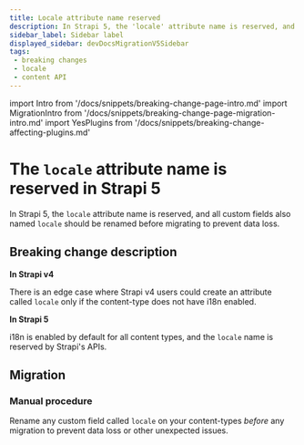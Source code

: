 ```yaml
---
title: Locale attribute name reserved
description: In Strapi 5, the 'locale' attribute name is reserved, and all custom fields also named 'locale' should be renamed before migrating to prevent data loss.
sidebar_label: Sidebar label
displayed_sidebar: devDocsMigrationV5Sidebar
tags:
 - breaking changes
 - locale
 - content API
---
```


import Intro from '/docs/snippets/breaking-change-page-intro.md'
import MigrationIntro from '/docs/snippets/breaking-change-page-migration-intro.md'
import YesPlugins from '/docs/snippets/breaking-change-affecting-plugins.md'

# The `locale` attribute name is reserved in Strapi 5

In Strapi 5, the `locale` attribute name is reserved, and all custom fields also named `locale` should be renamed before migrating to prevent data loss.<Intro />

<YesPlugin />

## Breaking change description

<SideBySideContainer>

<SideBySideColumn>

**In Strapi v4**

There is an edge case where Strapi v4 users could create an attribute called `locale` only if the content-type does not have i18n enabled.

</SideBySideColumn>

<SideBySideColumn>

**In Strapi 5**

i18n is enabled by default for all content types, and the `locale` name is reserved by Strapi's APIs.

</SideBySideColumn>

</SideBySideContainer>

## Migration

### Manual procedure

Rename any custom field called `locale` on your content-types *before* any migration to prevent data loss or other unexpected issues.
